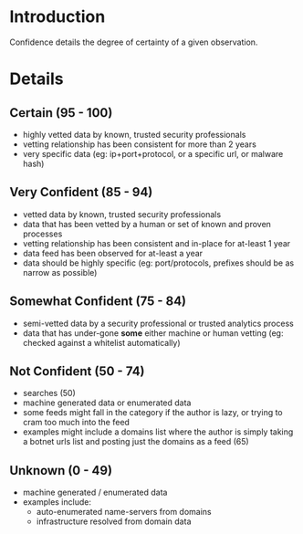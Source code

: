 # Introduction #

Confidence details the degree of certainty of a given observation.

# Details #

## Certain (95 - 100) ##
  * highly vetted data by known, trusted security professionals
  * vetting relationship has been consistent for more than 2 years
  * very specific data (eg: ip+port+protocol, or a specific url, or malware hash)

## Very Confident (85 - 94) ##
  * vetted data by known, trusted security professionals
  * data that has been vetted by a human or set of known and proven processes
  * vetting relationship has been consistent and in-place for at-least 1 year
  * data feed has been observed for at-least a year
  * data should be highly specific (eg: port/protocols, prefixes should be as narrow as possible)

## Somewhat Confident (75 - 84) ##
  * semi-vetted data by a security professional or trusted analytics process
  * data that has under-gone **some** either machine or human vetting (eg: checked against a whitelist automatically)

## Not Confident (50 - 74) ##
  * searches (50)
  * machine generated data or enumerated data
  * some feeds might fall in the category if the author is lazy, or trying to cram too much into the feed
  * examples might include a domains list where the author is simply taking a botnet urls list and posting just the domains as a feed (65)

## Unknown (0 - 49) ##
  * machine generated / enumerated data
  * examples include:
    * auto-enumerated name-servers from domains
    * infrastructure resolved from domain data